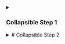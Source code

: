 <details><summary>
<h3>Collapsible Step 1</h3>
</summary>
  <p>Here you can put some content...</p>
  <p>... and anything else you want :)</p>
</details>

<details><summary>
# Collapsible Step 2
</summary>
  <p>Here you can put some content...</p>
  <p>... and anything else you want :)</p>
</details>
